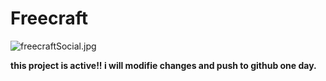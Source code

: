# Freecraft
![freecraftSocial.jpg](https://s2.loli.net/2023/01/15/Ztu48beVmDMGCfn.jpg)

**this project is active!! i will modifie changes and push to github one day.**